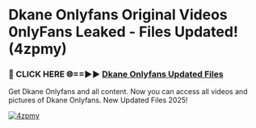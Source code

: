 # Dkane Onlyfans Original Videos 0nlyFans Leaked - Files Updated! (4zpmy)

<h3>🔴 CLICK HERE 🌐==►► <a href="https://tinyurl.com/ehrbuxhb" rel="nofollow">Dkane Onlyfans Updated Files</a></h3>

Get Dkane Onlyfans and all content. Now you can access all videos and pictures of Dkane Onlyfans. New Updated Files 2025!

[![4zpmy](https://i.imgur.com/lVYEuWS.gif)](https://tinyurl.com/ehrbuxhb)
